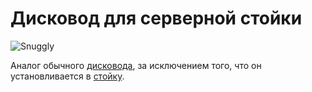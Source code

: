 # Дисковод для серверной стойки

![Snuggly](oredict:oc:diskDriveMountable)

Аналог обычного [дисковода](../block/diskDrive.md), за исключением того, что он установливается в [стойку](../block/rack.md).
